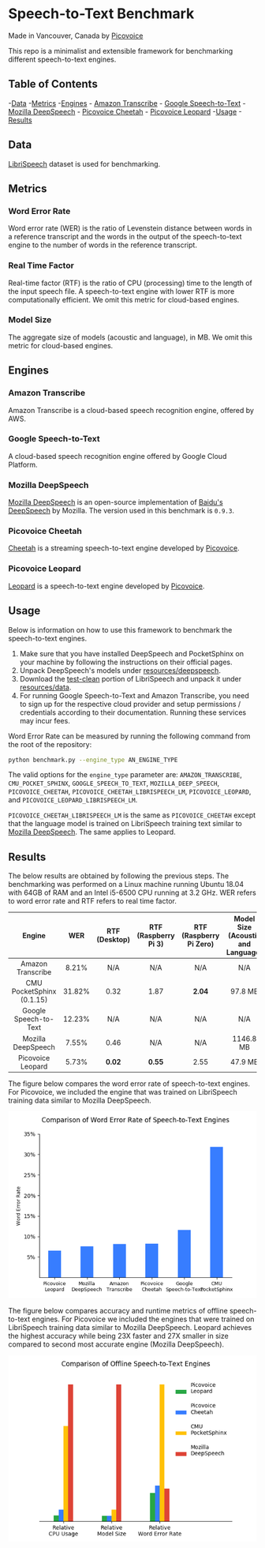 # Speech-to-Text Benchmark

Made in Vancouver, Canada by [Picovoice](https://picovoice.ai)

This repo is a minimalist and extensible framework for benchmarking different speech-to-text engines.

## Table of Contents

-[Data](#data)
-[Metrics](#metrics)
-[Engines](#engines)
    - [Amazon Transcribe](#amazon-transcribe)
    - [Google Speech-to-Text](#google-speech-to-text)
    - [Mozilla DeepSpeech](#mozilla-deepspeech)
    - [Picovoice Cheetah](#picovoice-cheetah)
    - [Picovoice Leopard](#picovoice-leopard)
-[Usage](#usage)
-[Results](#results)

## Data

[LibriSpeech](http://www.openslr.org/12/) dataset is used for benchmarking.

## Metrics

### Word Error Rate

Word error rate (WER) is the ratio of Levenstein distance between words in a reference transcript and the words in the
output of the speech-to-text engine to the number of words in the reference transcript.

### Real Time Factor

Real-time factor (RTF) is the ratio of CPU (processing) time to the length of the input speech file. A speech-to-text
engine with lower RTF is more computationally efficient. We omit this metric for cloud-based engines.

### Model Size

The aggregate size of models (acoustic and language), in MB. We omit this metric for cloud-based engines.

## Engines

### Amazon Transcribe

Amazon Transcribe is a cloud-based speech recognition engine, offered by AWS.

### Google Speech-to-Text

A cloud-based speech recognition engine offered by Google Cloud Platform.

### Mozilla DeepSpeech

[Mozilla DeepSpeech](https://github.com/mozilla/DeepSpeech) is an open-source implementation of
[Baidu's DeepSpeech](https://arxiv.org/abs/1412.5567) by Mozilla. The version used in this benchmark is `0.9.3`.

### Picovoice Cheetah

[Cheetah](https://github.com/Picovoice/cheetah) is a streaming speech-to-text engine developed by
[Picovoice](http://picovoice.ai/).

### Picovoice Leopard

[Leopard](https://github.com/Picovoice/leopard) is a speech-to-text engine developed by
[Picovoice](http://picovoice.ai/).

## Usage

Below is information on how to use this framework to benchmark the speech-to-text engines. 

1. Make sure that you have installed DeepSpeech and PocketSphinx on your machine by following the instructions on their official pages.
1. Unpack
DeepSpeech's models under [resources/deepspeech](/res/deepspeech).
1. Download the [test-clean](http://www.openslr.org/resources/12/test-clean.tar.gz) portion of LibriSpeech and unpack it under
[resources/data](/res/data).
1. For running Google Speech-to-Text and Amazon Transcribe, you need to sign up for the respective cloud provider
and setup permissions / credentials according to their documentation. Running these services may incur fees.

Word Error Rate can be measured by running the following command from the root of the repository: 

```bash
python benchmark.py --engine_type AN_ENGINE_TYPE
```

The valid options for the `engine_type`
parameter are: `AMAZON_TRANSCRIBE`, `CMU_POCKET_SPHINX`, `GOOGLE_SPEECH_TO_TEXT`, `MOZILLA_DEEP_SPEECH`,
`PICOVOICE_CHEETAH`, `PICOVOICE_CHEETAH_LIBRISPEECH_LM`, `PICOVOICE_LEOPARD`, and `PICOVOICE_LEOPARD_LIBRISPEECH_LM`.

`PICOVOICE_CHEETAH_LIBRISPEECH_LM` is the same as `PICOVOICE_CHEETAH`
except that the language model is trained on LibriSpeech training text similar to
[Mozilla DeepSpeech](https://github.com/mozilla/DeepSpeech/tree/master/data/lm). The same applies to Leopard.

## Results

The below results are obtained by following the previous steps. The benchmarking was performed on a Linux machine running
Ubuntu 18.04 with 64GB of RAM and an Intel i5-6500 CPU running at 3.2 GHz. WER refers to word error rate and RTF refers to
real time factor.

| Engine | WER | RTF (Desktop) | RTF (Raspberry Pi 3) | RTF (Raspberry Pi Zero) | Model Size (Acoustic and Language) |
:---:|:---:|:---:|:---:|:---:|:---:
Amazon Transcribe | 8.21% | N/A | N/A | N/A | N/A |
CMU PocketSphinx (0.1.15) | 31.82% | 0.32 | 1.87 | **2.04** | 97.8 MB |
Google Speech-to-Text | 12.23% | N/A | N/A | N/A | N/A |
Mozilla DeepSpeech | 7.55% | 0.46  | N/A | N/A | 1146.8 MB |
Picovoice Leopard | 5.73% | **0.02** | **0.55** | 2.55 | 47.9 MB |

The figure below compares the word error rate of speech-to-text engines. For Picovoice, we included the engine that was
trained on LibriSpeech training data similar to Mozilla DeepSpeech.

![](res/doc/word_error_rate_comparison.png)

The figure below compares accuracy and runtime metrics of offline speech-to-text engines. For Picovoice we included the
engines that were trained on LibriSpeech training data similar to Mozilla DeepSpeech. Leopard achieves the highest accuracy
while being 23X faster and 27X smaller in size compared to second most accurate engine (Mozilla DeepSpeech).

![](res/doc/offline_stt_comparison.png)
